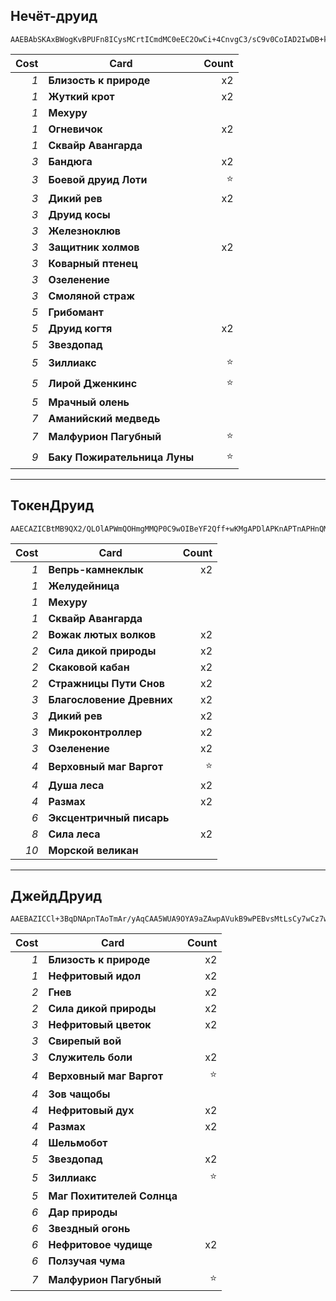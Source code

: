 ## Нечёт-друид

```
AAEBAbSKAxBWogKvBPUFn8ICysMCrtICmdMC0eEC2OwCi+4CnvgC3/sC9v0CoIAD2IwDB+kBtAXmBZvCAuvCAovlAqbvAgA=
```

| Cost | Card | Count |
| -------: | ---- | ----: |
| _1_ | **Близость к природе** | x2 |
| _1_ | **Жуткий крот** | x2 |
| _1_ | **Мехуру** | |
| _1_ | **Огневичок** | x2 |
| _1_ | **Сквайр Авангарда** | |
| _3_ | **Бандюга** | x2 |
| _3_ | **Боевой друид Лоти** | ⭐ |
| _3_ | **Дикий рев** | x2 |
| _3_ | **Друид косы** | |
| _3_ | **Железноклюв** | |
| _3_ | **Защитник холмов** | x2 |
| _3_ | **Коварный птенец** | |
| _3_ | **Озеленение** | |
| _3_ | **Смоляной страж** | |
| _5_ | **Грибомант** | |
| _5_ | **Друид когтя** | x2 |
| _5_ | **Звездопад** | |
| _5_ | **Зиллиакс** | ⭐ |
| _5_ | **Лирой Дженкинс** | ⭐ |
| _5_ | **Мрачный олень** | |
| _7_ | **Аманийский медведь** | |
| _7_ | **Малфурион Пагубный** | ⭐ |
| _9_ | **Баку Пожирательница Луны** | ⭐ |

---

## ТокенДруид

```
AAECAZICBtMB9QX2/QLOlAPWmQOHmgMMQP0C9wOIBeYF2Qff+wKMgAPDlAPKnAPTnAPHnQMA
```

| Cost | Card | Count |
| -------: | ---- | ----: |
| _1_ | **Вепрь-камнеклык** | x2 |
| _1_ | **Желудейница** | |
| _1_ | **Мехуру** | |
| _1_ | **Сквайр Авангарда** | |
| _2_ | **Вожак лютых волков** | x2 |
| _2_ | **Сила дикой природы** | x2 |
| _2_ | **Скаковой кабан** | x2 |
| _2_ | **Стражницы Пути Снов** | x2 |
| _3_ | **Благословение Древних** | x2 |
| _3_ | **Дикий рев** | x2 |
| _3_ | **Микроконтроллер** | x2 |
| _3_ | **Озеленение** | x2 |
| _4_ | **Верховный маг Варгот** | ⭐ |
| _4_ | **Душа леса** | x2 |
| _4_ | **Размах** | x2 |
| _6_ | **Эксцентричный писарь** | |
| _8_ | **Сила леса** | x2 |
| _10_ | **Морской великан** | |

---

## ДжейдДруид

```
AAEBAZICCl+3BqDNApnTAoTmAr/yAqCAA5WUA9OYA9aZAwpAVukB9wPEBvsMtLsCy7wCz7wC3b4CAA==
```

| Cost | Card | Count |
| -------: | ---- | ----: |
| _1_ | **Близость к природе** | x2 |
| _1_ | **Нефритовый идол** | x2 |
| _2_ | **Гнев** | x2 |
| _2_ | **Сила дикой природы** | x2 |
| _3_ | **Нефритовый цветок** | x2 |
| _3_ | **Свирепый вой** | |
| _3_ | **Служитель боли** | x2 |
| _4_ | **Верховный маг Варгот** | ⭐ |
| _4_ | **Зов чащобы** | |
| _4_ | **Нефритовый дух** | x2 |
| _4_ | **Размах** | x2 |
| _4_ | **Шельмобот** | |
| _5_ | **Звездопад** | x2 |
| _5_ | **Зиллиакс** | ⭐ |
| _5_ | **Маг Похитителей Солнца** | |
| _6_ | **Дар природы** | |
| _6_ | **Звездный огонь** | |
| _6_ | **Нефритовое чудище** | x2 |
| _6_ | **Ползучая чума** | |
| _7_ | **Малфурион Пагубный** | ⭐ |
